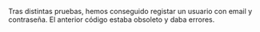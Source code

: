 Tras distintas pruebas, hemos conseguido registar un usuario con email y contraseña. El anterior código estaba obsoleto y daba errores.
